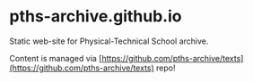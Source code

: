 # pths-archive.github.io
Static web-site for Physical-Technical School archive.

Content is managed via [https://github.com/pths-archive/texts](https://github.com/pths-archive/texts) repo!
